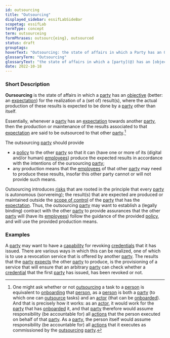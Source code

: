 ```yaml
---
id: outsourcing
title: "Outsourcing"
displayed_sidebar: essifLabSideBar
scopetag: essifLab
termType: concept
term: outsourceing
formPhrases: outsourc{eing}, outsourced
status: draft
grouptags:
hoverText: "Outsourcing: the state of affairs in which a Party has an Objective (better: an Expectation) for the realization of a (set of) result(s), where the actual production of these results is expected to be done by a Party other than itself."
glossaryTerm: "Outsourcing"
glossaryText: "the state of affairs in which a [party](@) has an [objective](@) (better: an [expectation](@)) for the realization of a (set of) result(s), where the actual production of these results is expected to be done by a [party](@) other than itself."
date: 2022-10-18
---
```


### Short Description

**Oursourcing** is the state of affairs in which a [party](@) has an [objective](@) (better: an [expectation](@)) for the realization of a (set of) result(s), where the actual production of these results is expected to be done by a [party](@) other than itself.

Essentially, whenever a [party](@) has an [expectation](@) towards another [party](@), then the production or maintenance of the results associated to that [expectation](@) are said to be outsourced to that other [party](@).[^1]

[^1]: One might ask whether or not [outsourcing](@) a task to a [person](human-being@) is equivalent to [onboarding](@) that [person](human-being@), as a [person](human-being@) is both a [party](@) (to which one can [outsource](outsourcing@) tasks) and an [actor](@) (that can be [onboarded](onboarding@)). And that is precisely how it works: as an [actor](@), it would work for the [party](@) that has [onboarded](onboarding@) it, and that [party](@) therefore would assume responsibility (be accountable for) all [actions](@) that the person executed on behalf of that [party](@). As a [party](@), the person itself would assume responsibility (be accountable for) all [actions](@) that it executes as commissioned by the [outsourcing](@) [party](@).

The outsourcing [party](@) should provide
- a [policy](@) to the other [party](@) so that it can (have one or more of its (digital and/or human) [employees](@)) produce the expected results in accordance with the intentions of the oursourcing [party](@);
- any production means that the [employees](@) of that other [party](@) may need to produce these results, insofar this other party cannot or will not provide such means.

Outsourcing introduces [risks](@) that are rooted in the principle that every [party](@) is autonomous (sorvereing); the result(s) that are expected are produced or maintained outside the [scope of control](@) of the [party](@) that has the [expectation](@). Thus, the outsourcing [party](@) may want to establish a (legally binding) contract with the other [party](@) to provide assurances that the other [party](@) will (have its [employees](@)) follow the guidance of the provided [policy](@), and will use the provided production means.

### Examples

A [party](@) may want to have a [capability](@) for revoking [credentials](@) that it has issued. There are various ways in which this can be realized, one of which is to use a revocation service that is offered by another [party](@). The results that the [party](@) [expects](expectation@) the other [party](@) to produce, is the provisioning of a service that will ensure that an arbitrary [party](@) can check whether a [credential](@) that the first [party](@) has issued, has been revoked or not.

